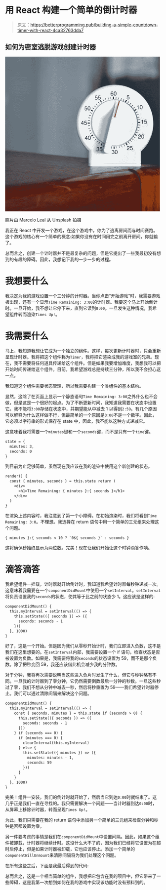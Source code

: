 # 用 React 构建一个简单的倒计时器

> 原文：<https://betterprogramming.pub/building-a-simple-countdown-timer-with-react-4ca32763dda7>

## 如何为密室逃脱游戏创建计时器

![](img/a15e8c46f43b83c5c01daa9274de7b58.png)

照片由 [Marcelo Leal](https://unsplash.com/photos/vZawEq0Eexo) 从 [Unsplash](https://unsplash.com/photos/vZawEq0Eexo) 拍摄

我正在 React 中开发一个游戏，在这个游戏中，你为了逃离房间而与时间赛跑。这个游戏的核心有一个简单的概念:如果你没有在时间用完之前离开房间，你就输了。

总而言之，创建一个计时器并不是最复杂的问题，但是它提出了一些我最初没有想到的有趣的障碍。因此，我想记下我的一步一步的过程。

# 我想要什么

我决定为我的游戏设置一个三分钟的计时器。当你点击“开始游戏”时，我需要游戏板出现，还有一个显示`Time Remaining: 3:00`的计时器。我要这个马上开始倒计时。一旦开始，我不想让它停下来，直到它读到`0:00`。一旦发生这种情况，我希望组件转而渲染`Times Up!`。

# 我需要什么

马上，我知道我想让它成为一个独立的组件。这样，每次更新计时器时，只会重新呈现计时器。我将把这个组件称为`Timer`，我将把它渲染成我的游戏室的兄弟。现在，我不需要将任何道具传递给这个组件。但是如果我要增加难度，我想我可以把开始时间传递给这个组件。目前，我希望游戏总是持续三分钟，所以我不会担心这一点。

我知道这个组件需要状态管理，所以我需要构建一个类组件的基本结构。

显然，这除了在页面上显示一个静态语句`Time Remaining: 3:00`之外什么也不会做，但是这是一个很好的起点。为了不断更新时间，我知道我需要在状态中设置它。我不能将`3:00`存储在状态中，并期望能从中减去 1 以得到`2:59`。有几个原因可以解释为什么这样做不行，但最简单的一个原因是`3:00`不是一个数字。因此，它必须以字符串的形式保存在 state 中，因此，我不能以这种方式递减它。

这意味着我将需要一个`minutes`键和一个`seconds`键，而不是只有一个`time`键。

```
state = {
  minutes: 3,
  seconds: 0
}
```

到目前为止足够简单，虽然现在我应该在我的渲染中使用这个新创建的状态。

```
render() {
  const { minutes, seconds } = this.state return (
    <div>
      <h1>Time Remaining: { minutes }:{ seconds }</h1>
    </div>
  )
}
```

在渲染上述内容时，我注意到了第一个小障碍。在初始渲染时，我们将看到`Time Remaining: 3:0`。不理想。我选择在 return 语句中用一个简单的三元组来处理这个问题。

```
{ minutes }:{ seconds < 10 ? `0${ seconds }` : seconds }
```

这将确保秒始终显示为两位数。完美！现在让我们开始让这个时钟滴答作响。

# 滴答滴答

我希望组件一挂载，计时器就开始倒计时，我知道我希望计时器每秒钟递减一次。这意味着我需要在一个`componentDidMount`中使用一个`setInterval`。`setInterval`将负责设置我的`seconds`的状态，使其等于比之前的状态少 1。这应该是这样的:

```
componentDidMount() {
  this.myInterval = setInterval(() => {
    this.setState(({ seconds }) => ({
      seconds: seconds - 1
    }))
  }, 1000)
}
```

好了，这是一个开始。但是因为我们从零秒开始计时，我们立即进入负数，这不是我们在这里想要的。在`setInterval`内部，我需要设置一个 if 语句，检查状态是否被设置为负数。如果是，我需要将我的`seconds`的状态设置为 59，而不是那个负数。除了把秒变回 59，我还应该借此机会减少我的分钟数。

对于分钟，我将再次需要说明当这些进入负片时发生了什么，但它与秒钟略有不同。一旦我的计时器到了零分钟，它仍然需要倒数最后一分钟的秒数。一旦这些秒过了零，我们不想从分钟中减去一秒，然后将秒重置为 59——我们希望计时器停止。我们可以通过清除间隔来解决这个问题。

```
componentDidMount() {
  this.myInterval = setInterval(() => {
    const { seconds, minutes } = this.state if (seconds > 0) {
      this.setState(({ seconds }) => ({
        seconds: seconds - 1
      }))
    } if (seconds === 0) {
      if (minutes === 0) {
        clearInterval(this.myInterval)
      } else {
        this.setState(({ minutes }) => ({
          minutes: minutes - 1,
          seconds: 59
        }))
      }
    }
  }, 1000)
}
```

完美！组件一安装，我们的倒计时就开始了，然后当它到达`0:00`时就结束了。这几乎正是我们一直在寻找的。我只需要解决一个问题——当计时器到达`0:00`时，从屏幕上移除计时器，转而呈现`Times Up!`。

为此，我们只需要在我的 return 语句中添加另一个简单的三元组来检查分钟和秒钟是否都设置为零。

另一件要考虑的事情是我们在`componentDidMount`中设置间隔。因此，如果这个组件被卸载，计时器将继续计时。这没什么大不了的，因为我们已经将它设置为在超时后停止，但是如果计时器被卸载，它也应该停止。添加一个简单的`componentWillUnmount`来清除间隔将为我们处理这个问题。

在所有这些之后，下面是我最后得到的代码:

总而言之，这是一个相当简单的组件，我想把它包含在我的项目中，但它带来了一些障碍，这是我第一次想到如何在我的游戏中实现该功能时没有预料到的。